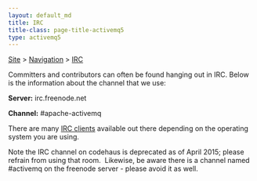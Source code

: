 ```yaml
---
layout: default_md
title: IRC
title-class: page-title-activemq5
type: activemq5
---
```


[Site](site) > [Navigation](navigation) > [IRC](irc)


Committers and contributors can often be found hanging out in IRC. Below is the information about the channel that we use: 

**Server:** irc.freenode.net

**Channel:** #apache-activemq

There are many [IRC clients](https://en.wikipedia.org/wiki/Comparison_of_Internet_Relay_Chat_clients) available out there depending on the operating system you are using. 

Note the IRC channel on codehaus is deprecated as of April 2015; please refrain from using that room.  Likewise, be aware there is a channel named #activemq on the freenode server - please avoid it as well.

